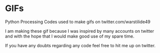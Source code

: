 # GIFs
Python Processing Codes used to make gifs on twitter.com/warstilide49 

I am making these gif because I was inspired by many accounts on twitter and with the hope that I would make good use of my spare time.

If you have any doubts regarding any code feel free to hit me up on twitter.

